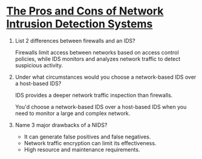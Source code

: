 # [The Pros and Cons of Network Intrusion Detection Systems](https://blog.rapid7.com/2017/01/11/the-pros-cons-of-intrusion-detection-systems/)

1. List 2 differences between firewalls and an IDS?

    Firewalls limit access between networks based on access control policies, while IDS monitors and analyzes network traffic to detect suspicious activity.

2. Under what circumstances would you choose a network-based IDS over a host-based IDS?

    IDS provides a deeper network traffic inspection than firewalls.

    You'd choose a network-based IDS over a host-based IDS when you need to monitor a large and complex network.

3. Name 3 major drawbacks of a NIDS?
    - It can generate false positives and false negatives.
    - Network traffic encryption can limit its effectiveness.
    - High resource and maintenance requirements.